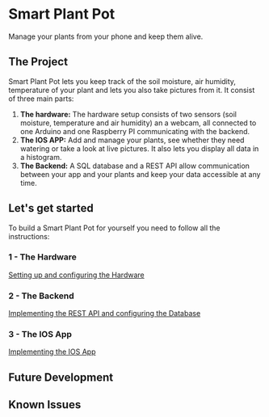# Smart Plant Pot
Manage your plants from your phone and keep them alive.

## The Project
Smart Plant Pot lets you keep track of the soil moisture, air humidity, temperature of your plant and lets you also take pictures from it. It consist of three main parts:

1. **The hardware:** The hardware setup consists of two sensors (soil moisture, temperature and air humidity) an a webcam, all connected to one Arduino and one Raspberry PI communicating with the backend.
2. **The IOS APP:** Add and manage your plants, see whether they need watering or take a look at live pictures. It also lets you display all data in a histogram.
3. **The Backend:** A SQL database and a REST API allow communication between your app and your plants and keep your data accessible at any time.

## Let's get started
To build a Smart Plant Pot for yourself you need to follow all the instructions:

### 1 - The Hardware
[Setting up and configuring the Hardware]()

### 2 - The Backend
[Implementing the REST API and configuring the Database](https://github.com/Snuu101/Smart-Plant-Pot)

### 3 - The IOS App
[Implementing the IOS App]()

## Future Development

## Known Issues

